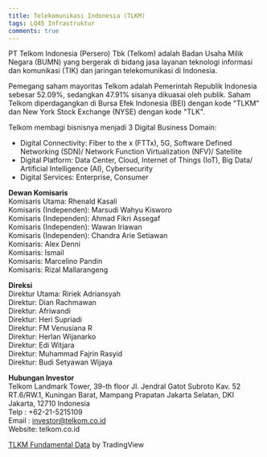 ```yaml
---
title: Telekomunikasi Indonesia (TLKM)
tags: LQ45 Infrastruktur 
comments: true
---
```

PT Telkom Indonesia (Persero) Tbk (Telkom) adalah Badan Usaha Milik Negara (BUMN) yang bergerak di bidang jasa layanan teknologi informasi dan komunikasi (TIK) dan jaringan telekomunikasi di Indonesia. 

Pemegang saham mayoritas Telkom adalah Pemerintah Republik Indonesia sebesar 52.09%, sedangkan 47.91% sisanya dikuasai oleh publik. Saham Telkom diperdagangkan di Bursa Efek Indonesia (BEI) dengan kode "TLKM" dan New York Stock Exchange (NYSE) dengan kode "TLK". 

Telkom membagi bisnisnya menjadi 3 Digital Business Domain:
- Digital Connectivity: Fiber to the x (FTTx), 5G, Software Defined Networking (SDN)/ Network Function Virtualization (NFV)/ Satellite
- Digital Platform: Data Center, Cloud, Internet of Things (IoT), Big Data/ Artificial Intelligence (AI), Cybersecurity
- Digital Services: Enterprise, Consumer

**Dewan Komisaris**<br/>
Komisaris Utama: Rhenald Kasali<br/>
Komisaris (Independen): Marsudi Wahyu Kisworo<br/>
Komisaris (Independen): Ahmad Fikri Assegaf<br/>
Komisaris (Independen): Wawan Iriawan<br/>
Komisaris (Independen): Chandra Arie Setiawan<br/>
Komisaris: Alex Denni<br/>
Komisaris: Ismail<br/>
Komisaris: Marcelino Pandin<br/>
Komisaris: Rizal Mallarangeng 

**Direksi**<br/>
Direktur Utama: Ririek Adriansyah<br/>
Direktur: Dian Rachmawan<br/>
Direktur: Afriwandi<br/>
Direktur: Heri Supriadi<br/>
Direktur: FM Venusiana R<br/>
Direktur: Herlan Wijanarko<br/>
Direktur: Edi Witjara<br/>
Direktur: Muhammad Fajrin Rasyid<br/>
Direktur: Budi Setyawan Wijaya

**Hubungan Investor**<br/>
Telkom Landmark Tower, 39-th floor Jl. Jendral Gatot Subroto Kav. 52 RT.6/RW.1, Kuningan Barat, Mampang Prapatan Jakarta Selatan, DKI Jakarta, 12710 Indonesia<br/>
Telp : +62-21-5215109<br/>
Email : investor@telkom.co.id<br/>
Website: telkom.co.id

<!-- TradingView Widget BEGIN -->
<div class="tradingview-widget-container">
  <div class="tradingview-widget-container__widget"></div>
  <div class="tradingview-widget-copyright"><a href="https://www.tradingview.com/symbols/IDX-TLKM/" rel="noopener" target="_blank"><span class="blue-text">TLKM Fundamental Data</span></a> by TradingView</div>
  <script type="text/javascript" src="https://s3.tradingview.com/external-embedding/embed-widget-financials.js" async>
  {
  "symbol": "IDX:TLKM",
  "colorTheme": "light",
  "isTransparent": false,
  "largeChartUrl": "",
  "displayMode": "regular",
  "width": "100%",
  "height": "100%",
  "locale": "en"
}
  </script>
</div>
<!-- TradingView Widget END -->
